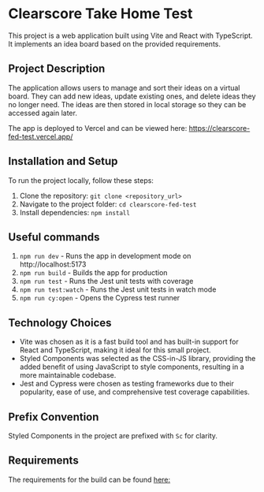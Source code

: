 # Clearscore Take Home Test

This project is a web application built using Vite and React with TypeScript. It implements an idea board based on the provided requirements.

## Project Description

The application allows users to manage and sort their ideas on a virtual board. They can add new ideas, update existing ones, and delete ideas they no longer need. The ideas are then stored in local storage so they can be accessed again later.

The app is deployed to Vercel and can be viewed here: https://clearscore-fed-test.vercel.app/

## Installation and Setup

To run the project locally, follow these steps:

1. Clone the repository: `git clone <repository_url>`
2. Navigate to the project folder: `cd clearscore-fed-test`
3. Install dependencies: `npm install`

## Useful commands

1. `npm run dev` - Runs the app in development mode on http://localhost:5173
2. `npm run build` - Builds the app for production
3. `npm run test` - Runs the Jest unit tests with coverage
4. `npm run test:watch` - Runs the Jest unit tests in watch mode
5. `npm run cy:open` - Opens the Cypress test runner

## Technology Choices

- Vite was chosen as it is a fast build tool and has built-in support for React and TypeScript, making it ideal for this small project.
- Styled Components was selected as the CSS-in-JS library, providing the added benefit of using JavaScript to style components, resulting in a more maintainable codebase.
- Jest and Cypress were chosen as testing frameworks due to their popularity, ease of use, and comprehensive test coverage capabilities.

## Prefix Convention

Styled Components in the project are prefixed with `Sc` for clarity.

## Requirements

The requirements for the build can be found [here:](https://github.com/ClearScore/tech-screen/tree/master/idea-board)
